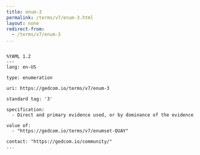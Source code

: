 ```yaml
---
title: enum-3
permalink: /terms/v7/enum-3.html
layout: none
redirect-from:
  - /terms/v7/enum-3
...
```


```

%YAML 1.2
---
lang: en-US

type: enumeration

uri: https://gedcom.io/terms/v7/enum-3

standard tag: '3'

specification:
  - Direct and primary evidence used, or by dominance of the evidence

value of:
  - "https://gedcom.io/terms/v7/enumset-QUAY"

contact: "https://gedcom.io/community/"
...

```
